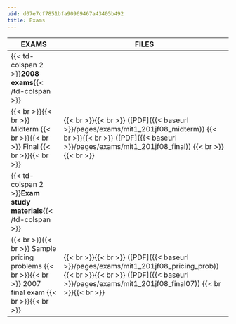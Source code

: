 ```yaml
---
uid: d07e7cf7851bfa90969467a43405b492
title: Exams
---
```


| EXAMS | FILES |
| --- | --- |
| {{< td-colspan 2 >}}**2008 exams**{{< /td-colspan >}} ||
|  {{< br >}}{{< br >}} Midterm {{< br >}}{{< br >}} Final {{< br >}}{{< br >}}  |  {{< br >}}{{< br >}} ([PDF]({{< baseurl >}}/pages/exams/mit1_201jf08_midterm)) {{< br >}}{{< br >}} ([PDF]({{< baseurl >}}/pages/exams/mit1_201jf08_final)) {{< br >}}{{< br >}}  |
| {{< td-colspan 2 >}}**Exam study materials**{{< /td-colspan >}} ||
|  {{< br >}}{{< br >}} Sample pricing problems {{< br >}}{{< br >}} 2007 final exam {{< br >}}{{< br >}}  |  {{< br >}}{{< br >}} ([PDF]({{< baseurl >}}/pages/exams/mit1_201jf08_pricing_prob)) {{< br >}}{{< br >}} ([PDF]({{< baseurl >}}/pages/exams/mit1_201jf08_final07)) {{< br >}}{{< br >}}